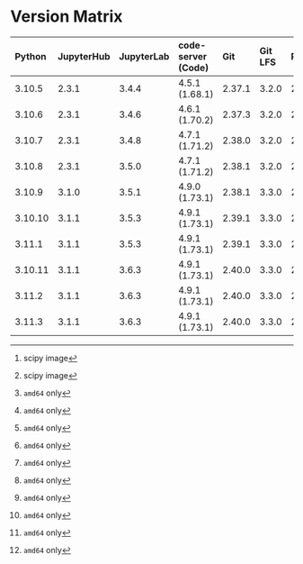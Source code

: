 # Version Matrix

| Python  | JupyterHub | JupyterLab | code-server (Code) | Git    | Git LFS | Pandoc | Quarto[^1]  | CTAN date[^1] | Linux distro |
|:--------|:-----------|:-----------|:-------------------|:-------|:--------|:-------|:------------|:--------------|:-------------|
| 3.10.5  | 2.3.1      | 3.4.4      | 4.5.1 (1.68.1)     | 2.37.1 | 3.2.0   | 2.18   | 1.0.37[^2]  | 2022-08-02    | Debian 11    |
| 3.10.6  | 2.3.1      | 3.4.6      | 4.6.1 (1.70.2)     | 2.37.3 | 3.2.0   | 2.19.2 | 1.1.189[^2] | 2022-09-06    | Debian 11    |
| 3.10.7  | 2.3.1      | 3.4.8      | 4.7.1 (1.71.2)     | 2.38.0 | 3.2.0   | 2.19.2 | 1.1.251[^2] | 2022-10-11    | Debian 11    |
| 3.10.8  | 2.3.1      | 3.5.0      | 4.7.1 (1.71.2)     | 2.38.1 | 3.2.0   | 2.19.2 | 1.1.251[^2] | 2022-10-24    | Debian 11    |
| 3.10.9  | 3.1.0      | 3.5.1      | 4.9.0 (1.73.1)     | 2.38.1 | 3.3.0   | 2.19.2 | 1.2.269[^2] | 2022-12-06    | Debian 11    |
| 3.10.10 | 3.1.1      | 3.5.3      | 4.9.1 (1.73.1)     | 2.39.1 | 3.3.0   | 2.19.2 | 1.2.335[^2] | 2023-02-08    | Debian 11    |
| 3.11.1  | 3.1.1      | 3.5.3      | 4.9.1 (1.73.1)     | 2.39.1 | 3.3.0   | 2.19.2 | 1.2.335[^2] | 2023-02-08    | Debian 11    |
| 3.10.11 | 3.1.1      | 3.6.3      | 4.9.1 (1.73.1)     | 2.40.0 | 3.3.0   | 2.19.2 | 1.2.475[^2] | 2023-04-05    | Debian 11    |
| 3.11.2  | 3.1.1      | 3.6.3      | 4.9.1 (1.73.1)     | 2.40.0 | 3.3.0   | 2.19.2 | 1.2.475[^2] | 2023-04-05    | Debian 11    |
| 3.11.3  | 3.1.1      | 3.6.3      | 4.9.1 (1.73.1)     | 2.40.0 | 3.3.0   | 2.19.2 | 1.2.475[^2] |               | Debian 11    |

[^1]: scipy image  
[^2]: `amd64` only
